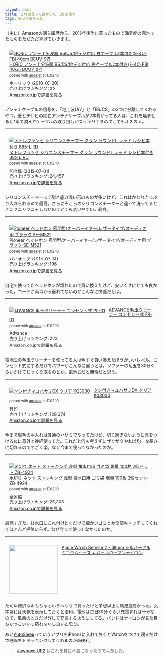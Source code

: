 ```yaml
---
layout: post
title: これは買って良かった！2016後半
tags: 買って良かった
---
```


（主に）Amazonの購入履歴から、2016年後半に買ったもので満足度の高かったものをただただ挙げていきます。

<div class="bgcolor" style="padding: 1em; margin-bottom: 1em;">
<div class="amazlet-box" style="margin-bottom:0px;"><div class="amazlet-image" style="float:left;margin:0px 12px 1px 0px;"><a href="http://www.amazon.co.jp/exec/obidos/ASIN/B003WSYUNK/ttskch-22/ref=nosim/" name="amazletlink" target="_blank"><img src="https://images-fe.ssl-images-amazon.com/images/I/41%2BRGaSRt-L._SL160_.jpg" alt="HORIC アンテナ分波器 BS/CS/地デジ対応 白ケーブル2本付き(S-4C-FB) 40cm  BCUV-971" style="border: none;" /></a></div><div class="amazlet-info" style="line-height:120%; margin-bottom: 10px"><div class="amazlet-name" style="margin-bottom:10px;line-height:120%"><a href="http://www.amazon.co.jp/exec/obidos/ASIN/B003WSYUNK/ttskch-22/ref=nosim/" name="amazletlink" target="_blank">HORIC アンテナ分波器 BS/CS/地デジ対応 白ケーブル2本付き(S-4C-FB) 40cm  BCUV-971</a><div class="amazlet-powered-date" style="font-size:80%;margin-top:5px;line-height:120%">posted with <a href="http://www.amazlet.com/" title="amazlet" target="_blank">amazlet</a> at 17.02.10</div></div><div class="amazlet-detail">ホーリック (2010-07-20)<br />売り上げランキング: 85<br /></div><div class="amazlet-sub-info" style="float: left;"><div class="amazlet-link" style="margin-top: 5px"><a href="http://www.amazon.co.jp/exec/obidos/ASIN/B003WSYUNK/ttskch-22/ref=nosim/" name="amazletlink" target="_blank">Amazon.co.jpで詳細を見る</a></div></div></div><div class="amazlet-footer" style="clear: left"></div></div>
</div>

アンテナケーブルの信号を、「地上波U/V」と「BS/CS」の2つに分離してくれるやつ。壁とテレビの間にアンテナケーブルが2本繋がってる人は、これを噛ませると1本で済んでケーブルの取り回しがスッキリするのでとてもオススメ。

---

<div class="bgcolor" style="padding: 1em; margin-bottom: 1em;">
<div class="amazlet-box" style="margin-bottom:0px;"><div class="amazlet-image" style="float:left;margin:0px 12px 1px 0px;"><a href="http://www.amazon.co.jp/exec/obidos/ASIN/B0111105RE/ttskch-22/ref=nosim/" name="amazletlink" target="_blank"><img src="https://images-fe.ssl-images-amazon.com/images/I/41b6LtptkDL._SL160_.jpg" alt="メトレフランセ シリコンスチーマー グラン ラウンドL レッド レシピ本付き 885-L RD" style="border: none;" /></a></div><div class="amazlet-info" style="line-height:120%; margin-bottom: 10px"><div class="amazlet-name" style="margin-bottom:10px;line-height:120%"><a href="http://www.amazon.co.jp/exec/obidos/ASIN/B0111105RE/ttskch-22/ref=nosim/" name="amazletlink" target="_blank">メトレフランセ シリコンスチーマー グラン ラウンドL レッド レシピ本付き 885-L RD</a><div class="amazlet-powered-date" style="font-size:80%;margin-top:5px;line-height:120%">posted with <a href="http://www.amazlet.com/" title="amazlet" target="_blank">amazlet</a> at 17.02.10</div></div><div class="amazlet-detail">旭金属 (2015-07-01)<br />売り上げランキング: 24,457<br /></div><div class="amazlet-sub-info" style="float: left;"><div class="amazlet-link" style="margin-top: 5px"><a href="http://www.amazon.co.jp/exec/obidos/ASIN/B0111105RE/ttskch-22/ref=nosim/" name="amazletlink" target="_blank">Amazon.co.jpで詳細を見る</a></div></div></div><div class="amazlet-footer" style="clear: left"></div></div>
</div>

シリコンスチーマーって割と底の浅い形のものが多いけど、これはかなりたっぷり入れられるので最高。さらにそこらのシリコンスチーマーと違って洗ってるときにクニャクニャしないのでとても洗いやすい。最高。

---

<div class="bgcolor" style="padding: 1em; margin-bottom: 1em;">
<div class="amazlet-box" style="margin-bottom:0px;"><div class="amazlet-image" style="float:left;margin:0px 12px 1px 0px;"><a href="http://www.amazon.co.jp/exec/obidos/ASIN/B00IBQI1W4/ttskch-22/ref=nosim/" name="amazletlink" target="_blank"><img src="https://images-fe.ssl-images-amazon.com/images/I/41L1Yp1voGL._SL160_.jpg" alt="Pioneer ヘッドホン 密閉型/オーバーイヤー/レザータイプ/オーディオ用 ブラック SE-M521" style="border: none;" /></a></div><div class="amazlet-info" style="line-height:120%; margin-bottom: 10px"><div class="amazlet-name" style="margin-bottom:10px;line-height:120%"><a href="http://www.amazon.co.jp/exec/obidos/ASIN/B00IBQI1W4/ttskch-22/ref=nosim/" name="amazletlink" target="_blank">Pioneer ヘッドホン 密閉型/オーバーイヤー/レザータイプ/オーディオ用 ブラック SE-M521</a><div class="amazlet-powered-date" style="font-size:80%;margin-top:5px;line-height:120%">posted with <a href="http://www.amazlet.com/" title="amazlet" target="_blank">amazlet</a> at 17.02.10</div></div><div class="amazlet-detail">パイオニア (2014-02-14)<br />売り上げランキング: 196<br /></div><div class="amazlet-sub-info" style="float: left;"><div class="amazlet-link" style="margin-top: 5px"><a href="http://www.amazon.co.jp/exec/obidos/ASIN/B00IBQI1W4/ttskch-22/ref=nosim/" name="amazletlink" target="_blank">Amazon.co.jpで詳細を見る</a></div></div></div><div class="amazlet-footer" style="clear: left"></div></div>
</div>

自宅で使ってたヘッドホンが壊れたので買い換えたけど、安いくせにとても良かった。コードが両耳から垂れてないのがこんなに快適だとは。

---

<div class="bgcolor" style="padding: 1em; margin-bottom: 1em;">
<div class="amazlet-box" style="margin-bottom:0px;"><div class="amazlet-image" style="float:left;margin:0px 12px 1px 0px;"><a href="http://www.amazon.co.jp/exec/obidos/ASIN/B01B157COY/ttskch-22/ref=nosim/" name="amazletlink" target="_blank"><img src="https://images-fe.ssl-images-amazon.com/images/I/41NuMPBKyzL._SL160_.jpg" alt="ADVANCE 毛玉クリーナー コンセント式 PR-01" style="border: none;" /></a></div><div class="amazlet-info" style="line-height:120%; margin-bottom: 10px"><div class="amazlet-name" style="margin-bottom:10px;line-height:120%"><a href="http://www.amazon.co.jp/exec/obidos/ASIN/B01B157COY/ttskch-22/ref=nosim/" name="amazletlink" target="_blank">ADVANCE 毛玉クリーナー コンセント式 PR-01</a><div class="amazlet-powered-date" style="font-size:80%;margin-top:5px;line-height:120%">posted with <a href="http://www.amazlet.com/" title="amazlet" target="_blank">amazlet</a> at 17.02.10</div></div><div class="amazlet-detail">Advance <br />売り上げランキング: 223<br /></div><div class="amazlet-sub-info" style="float: left;"><div class="amazlet-link" style="margin-top: 5px"><a href="http://www.amazon.co.jp/exec/obidos/ASIN/B01B157COY/ttskch-22/ref=nosim/" name="amazletlink" target="_blank">Amazon.co.jpで詳細を見る</a></div></div></div><div class="amazlet-footer" style="clear: left"></div></div>
</div>

電池式の毛玉クリーナーを使ってる人は今すぐ買い換えたほうがいいレベル。コンセント式にするだけでパワーがこんなに違うとは。ソファーの毛玉を30分ぐらいかけてじっくり取るのとか、電池式だと無理だと思う。

---

<div class="bgcolor" style="padding: 1em; margin-bottom: 1em;">
<div class="amazlet-box" style="margin-bottom:0px;"><div class="amazlet-image" style="float:left;margin:0px 12px 1px 0px;"><a href="http://www.amazon.co.jp/exec/obidos/ASIN/B017GRR6DS/ttskch-22/ref=nosim/" name="amazletlink" target="_blank"><img src="https://images-fe.ssl-images-amazon.com/images/I/41QRAni8wAL._SL160_.jpg" alt="クシ付きマユハサミDX クリア KQ3030" style="border: none;" /></a></div><div class="amazlet-info" style="line-height:120%; margin-bottom: 10px"><div class="amazlet-name" style="margin-bottom:10px;line-height:120%"><a href="http://www.amazon.co.jp/exec/obidos/ASIN/B017GRR6DS/ttskch-22/ref=nosim/" name="amazletlink" target="_blank">クシ付きマユハサミDX クリア KQ3030</a><div class="amazlet-powered-date" style="font-size:80%;margin-top:5px;line-height:120%">posted with <a href="http://www.amazlet.com/" title="amazlet" target="_blank">amazlet</a> at 17.02.10</div></div><div class="amazlet-detail">貝印 <br />売り上げランキング: 128,374<br /></div><div class="amazlet-sub-info" style="float: left;"><div class="amazlet-link" style="margin-top: 5px"><a href="http://www.amazon.co.jp/exec/obidos/ASIN/B017GRR6DS/ttskch-22/ref=nosim/" name="amazletlink" target="_blank">Amazon.co.jpで詳細を見る</a></div></div></div><div class="amazlet-footer" style="clear: left"></div></div>
</div>

今まで眉毛の手入れは普通のハサミでやってたけど、切り過ぎないように気をつけるのに意外と神経使ってた。これだと何も考えずにザクザクやれば均一な長さに切れるのですごく楽。なぜ今まで使ってなかったのか。

---

<div class="bgcolor" style="padding: 1em; margin-bottom: 1em;">
<div class="amazlet-box" style="margin-bottom:0px;"><div class="amazlet-image" style="float:left;margin:0px 12px 1px 0px;"><a href="http://www.amazon.co.jp/exec/obidos/ASIN/B01H355OJ6/ttskch-22/ref=nosim/" name="amazletlink" target="_blank"><img src="https://images-fe.ssl-images-amazon.com/images/I/61OC1K5kOyL._SL160_.jpg" alt="水切り ネット ストッキング 浅型 排水口用 ゴミ袋 増量 100枚 2個セット ZB-4924" style="border: none;" /></a></div><div class="amazlet-info" style="line-height:120%; margin-bottom: 10px"><div class="amazlet-name" style="margin-bottom:10px;line-height:120%"><a href="http://www.amazon.co.jp/exec/obidos/ASIN/B01H355OJ6/ttskch-22/ref=nosim/" name="amazletlink" target="_blank">水切り ネット ストッキング 浅型 排水口用 ゴミ袋 増量 100枚 2個セット ZB-4924</a><div class="amazlet-powered-date" style="font-size:80%;margin-top:5px;line-height:120%">posted with <a href="http://www.amazlet.com/" title="amazlet" target="_blank">amazlet</a> at 17.02.10</div></div><div class="amazlet-detail">全家協 <br />売り上げランキング: 25,306<br /></div><div class="amazlet-sub-info" style="float: left;"><div class="amazlet-link" style="margin-top: 5px"><a href="http://www.amazon.co.jp/exec/obidos/ASIN/B01H355OJ6/ttskch-22/ref=nosim/" name="amazletlink" target="_blank">Amazon.co.jpで詳細を見る</a></div></div></div><div class="amazlet-footer" style="clear: left"></div></div>
</div>

最高すぎた。排水口にこれ付けとくだけで細かいゴミとか全部キャッチしてくれてほとんど掃除いらず。なぜ今まで使ってなかったのか。

---

<div class="bgcolor" style="padding: 1em; margin-bottom: 1em;">
<div style="margin-bottom:0px;"><div style="float:left;margin:0px 12px 1px 0px;"><a href="http://www.apple.com/jp/shop/buy-watch/apple-watch/%E3%82%B7%E3%83%AB%E3%83%90%E3%83%BC-%E3%82%A2%E3%83%AB%E3%83%9F%E3%83%8B%E3%82%A6%E3%83%A0-%E3%83%91%E3%83%BC%E3%83%AB-%E3%82%A6%E3%83%BC%E3%83%96%E3%83%B3%E3%83%8A%E3%82%A4%E3%83%AD%E3%83%B3?preSelect=false&product=MNRR2J/A&step=detail" target="_blank"><img src="https://store.storeimages.cdn-apple.com/8561/as-images.apple.com/is/image/AppleInc/aos/published/images/2/up/2up/alu/2up-alu-silver-nylon-pearl-select_GEO_JP?wid=470&hei=556&fmt=jpeg&qlt=95&op_sharpen=0&resMode=bicub&op_usm=0.5,0.5,0,0&iccEmbed=0&layer=comp&.v=1476313899214" style="border: none; height: 160px;"></a></div><div style="line-height:120%; margin-bottom: 10px"><div style="margin-bottom:10px;line-height:120%"><a href="http://www.apple.com/jp/shop/buy-watch/apple-watch/%E3%82%B7%E3%83%AB%E3%83%90%E3%83%BC-%E3%82%A2%E3%83%AB%E3%83%9F%E3%83%8B%E3%82%A6%E3%83%A0-%E3%83%91%E3%83%BC%E3%83%AB-%E3%82%A6%E3%83%BC%E3%83%96%E3%83%B3%E3%83%8A%E3%82%A4%E3%83%AD%E3%83%B3?preSelect=false&product=MNRR2J/A&step=detail" target="_blank">Apple Watch Seriese 2 - 38mm シルバーアルミニウムケース + パールウーブンナ﻿イ﻿ロ﻿ン</a></div></div><div class="amazlet-footer" style="clear: left"></div></div>
</div>

ただの贅沢なおもちゃというつもりで買ったけど予想以上に満足度高かった。文字盤には天気を表示しておくと便利。電池は毎日30分ぐらい充電すれば十分なので、風呂のときだけ外して充電するようにしてる。バンドはナイロンが見た目もかっこいいし蒸れないし良いと思う。

あと[AutoSleep](https://itunes.apple.com/jp/app/autosleep.-track-sleep-from/id1164801111)っていうアプリをiPhoneに入れておくとWatchをつけて寝るだけで睡眠をトラッキングしてくれるのが超便利。

> [Jawbone UP2](https://www.amazon.co.jp/exec/obidos/ASIN/B00Z946WZO/ttskch-22/ref=nosim/) はこれを機に不要になったので手放した。
